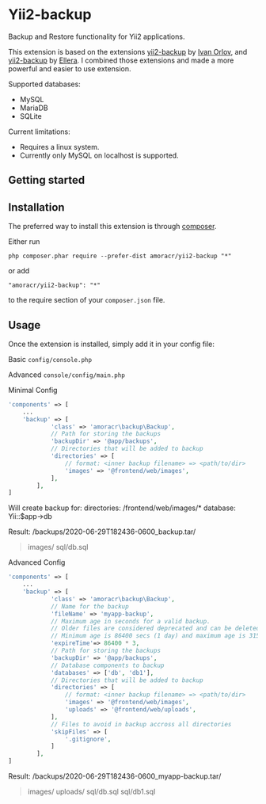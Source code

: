Yii2-backup
===========
Backup and Restore functionality for Yii2 applications.

This extension is based on the extensions [yii2-backup](https://github.com/demisang/yii2-backup) by [Ivan Orlov](https://github.com/demisang), and [yii2-backup](https://github.com/elleracompany/yii2-backup) by [Ellera](https://github.com/elleracompany). I combined those extensions and made a more powerful and easier to use extension.


Supported databases:
- MySQL
- MariaDB
- SQLite

Current limitations:
- Requires a linux system.
- Currently only MySQL on localhost is supported.


Getting started
------------

Installation
------------

The preferred way to install this extension is through [composer](http://getcomposer.org/download/).

Either run

```
php composer.phar require --prefer-dist amoracr/yii2-backup "*"
```

or add

```
"amoracr/yii2-backup": "*"
```

to the require section of your `composer.json` file.


Usage
-----

Once the extension is installed, simply add it in your config file:

Basic ```config/console.php```

Advanced ```console/config/main.php```

Minimal Config
```php
'components' => [
    ...
    'backup' => [
            'class' => 'amoracr\backup\Backup',
            // Path for storing the backups
            'backupDir' => '@app/backups',
            // Directories that will be added to backup
            'directories' => [
                // format: <inner backup filename> => <path/to/dir>
                'images' => '@frontend/web/images',
            ],
        ],
]
```
Will create backup for:
directories:
/frontend/web/images/*
database:
Yii::$app->db

Result:
/backups/2020-06-29T182436-0600_backup.tar/
>images/
>sql/db.sql

Advanced Config
```php
'components' => [
    ...
    'backup' => [
            'class' => 'amoracr\backup\Backup',
            // Name for the backup
            'fileName' => 'myapp-backup',
            // Maximum age in seconds for a valid backup.
            // Older files are considered deprecated and can be deleted.
            // Minimum age is 86400 secs (1 day) and maximum age is 31536000 secs (1 year)
            'expireTime'=> 86400 * 3,
            // Path for storing the backups
            'backupDir' => '@app/backups',
            // Database components to backup
            'databases' => ['db', 'db1'],
            // Directories that will be added to backup
            'directories' => [
                // format: <inner backup filename> => <path/to/dir>
                'images' => '@frontend/web/images',
                'uploads' => '@frontend/web/uploads',
            ],
            // Files to avoid in backup accross all directories
            'skipFiles' => [
                '.gitignore',
            ]
        ],
]
```
Result:
/backups/2020-06-29T182436-0600_myapp-backup.tar/
>images/
>uploads/
>sql/db.sql
>sql/db1.sql
